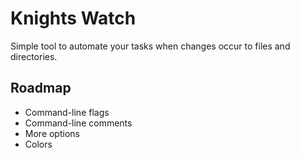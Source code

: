# Knights Watch

Simple tool to automate your tasks when changes occur to files and directories.

## Roadmap
* Command-line flags
* Command-line comments
* More options
* Colors
